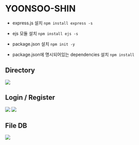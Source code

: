# YOONSOO-SHIN
- express.js 설치
`npm install express -s`
- ejs 모듈 설치
`npm install ejs -s`
- package.json 설치
`npm init -y`
 
- package.json에 명시되어있는 dependencies 설치
`npm install`

<h2>Directory</h2>

![](https://velog.velcdn.com/images/chss3339/post/9eec8c90-4edb-461d-8020-ae5c7f7ceb0c/image.png)

<h2>Login / Register</h2>

![](https://velog.velcdn.com/images/chss3339/post/ba75d6f4-0836-4b76-852c-83b11a65334b/image.png)
![](https://velog.velcdn.com/images/chss3339/post/bc6df48d-de83-416f-b7b3-c7a994153161/image.png)

<h2>File DB</h2>

![](https://velog.velcdn.com/images/chss3339/post/3527a40e-e7b8-47cc-9e62-45acaa22f325/image.png)
